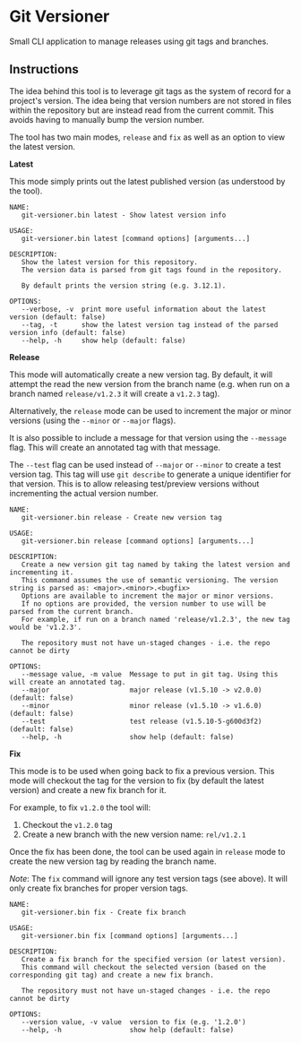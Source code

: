 # Git Versioner

Small CLI application to manage releases using git tags and branches.

## Instructions

The idea behind this tool is to leverage git tags as the system of record for a project's version. The idea being that version numbers are not stored in files within the repository but are instead read from the current commit. This avoids having to manually bump the version number.

The tool has two main modes, `release` and `fix` as well as an option to view the latest version.

**Latest**

This mode simply prints out the latest published version (as understood by the tool).

```
NAME:
   git-versioner.bin latest - Show latest version info

USAGE:
   git-versioner.bin latest [command options] [arguments...]

DESCRIPTION:
   Show the latest version for this repository.
   The version data is parsed from git tags found in the repository.

   By default prints the version string (e.g. 3.12.1).

OPTIONS:
   --verbose, -v  print more useful information about the latest version (default: false)
   --tag, -t      show the latest version tag instead of the parsed version info (default: false)
   --help, -h     show help (default: false)

```

**Release**

This mode will automatically create a new version tag. By default, it will attempt the read the new version from the branch name (e.g. when run on a branch named `release/v1.2.3` it will create a `v1.2.3` tag).

Alternatively, the `release` mode can be used to increment the major or minor versions (using the `--minor` or `--major` flags).

It is also possible to include a message for that version using the `--message` flag. This will create an annotated tag with that message.

The `--test` flag can be used instead of `--major` or `--minor` to create a test version tag. This tag will use `git describe` to generate a unique identifier for that version. This is to allow releasing test/preview versions without incrementing the actual version number.

```
NAME:
   git-versioner.bin release - Create new version tag

USAGE:
   git-versioner.bin release [command options] [arguments...]

DESCRIPTION:
   Create a new version git tag named by taking the latest version and incrementing it.
   This command assumes the use of semantic versioning. The version string is parsed as: <major>.<minor>.<bugfix>
   Options are available to increment the major or minor versions.
   If no options are provided, the version number to use will be parsed from the current branch.
   For example, if run on a branch named 'release/v1.2.3', the new tag would be 'v1.2.3'.

   The repository must not have un-staged changes - i.e. the repo cannot be dirty

OPTIONS:
   --message value, -m value  Message to put in git tag. Using this will create an annotated tag.
   --major                    major release (v1.5.10 -> v2.0.0) (default: false)
   --minor                    minor release (v1.5.10 -> v1.6.0) (default: false)
   --test                     test release (v1.5.10-5-g600d3f2) (default: false)
   --help, -h                 show help (default: false)
```

**Fix**

This mode is to be used when going back to fix a previous version.
This mode will checkout the tag for the version to fix (by default the latest version) and create a new fix branch for it.

For example, to fix `v1.2.0` the tool will:
1. Checkout the `v1.2.0` tag
2. Create a new branch with the new version name: `rel/v1.2.1`

Once the fix has been done, the tool can be used again in `release` mode to create the new version tag by reading the branch name.

*Note*: The `fix` command will ignore any test version tags (see above). It will only create fix branches for proper version tags.

```
NAME:
   git-versioner.bin fix - Create fix branch

USAGE:
   git-versioner.bin fix [command options] [arguments...]

DESCRIPTION:
   Create a fix branch for the specified version (or latest version).
   This command will checkout the selected version (based on the corresponding git tag) and create a new fix branch.

   The repository must not have un-staged changes - i.e. the repo cannot be dirty

OPTIONS:
   --version value, -v value  version to fix (e.g. '1.2.0')
   --help, -h                 show help (default: false)
```
